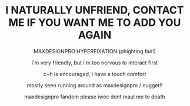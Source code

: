 ## 
<h1 align="center">I NATURALLY UNFRIEND, CONTACT ME IF YOU WANT ME TO ADD YOU AGAIN</h1>

<p align="center">
MAXDESIGNPRO HYPERFIXATION (phighting fan!)
</p>
<p align="center">
  i'm very friendly, but i'm too nervous to interact first
</p>
<p align="center">
  c+h is encouraged, i have a touch comfort
</p>
<p align="center">
  mostly seen running around as maxdesignpro / nugget!!
</p>
<p align="center">
  maxdesignpro fandom please iwec dont maul me to death
</p>
<!--
**TWIDDLEFINGER/TWIDDLEFINGER** is a ✨ _special_ ✨ repository because its `README.md` (this file) appears on your GitHub profile.

Here are some ideas to get you started:

- 🔭 I’m currently working on ...
- 🌱 I’m currently learning ...
- 👯 I’m looking to collaborate on ...
- 🤔 I’m looking for help with ...
- 💬 Ask me about ...
- 📫 How to reach me: ...
- 😄 Pronouns: ...
- ⚡ Fun fact: ...
-->
